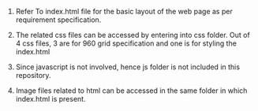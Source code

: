 1. Refer To index.html file for the basic layout of the web page as per requirement specification.

2. The related css files can be accessed by entering into css folder. Out of 4 css files, 3 are for 960 grid specification and one is for styling the index.html

3. Since javascript is not involved, hence js folder is not included in this repository.

4. Image files related to html can be accessed in the same folder in which index.html is present.

